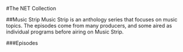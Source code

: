 #The NET Collection

##Music Strip
Music Strip is an anthology series that focuses on music topics.  The episodes come from many producers, and some aired as individual programs before airing on Music Strip.

###Episodes
